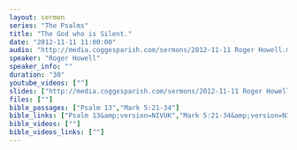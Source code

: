 ```yaml
---
layout: sermon
series: "The Psalms"
title: "The God who is Silent."
date: "2012-11-11 11:00:00"
audio: "http://media.coggesparish.com/sermons/2012-11-11 Roger Howell.mp3"
speaker: "Roger Howell"
speaker_info: ""
duration: "30"
youtube_videos: [""]
slides: ["http://media.coggesparish.com/sermons/2012-11-11 Roger Howell.pdf"]
files: [""]
bible_passages: ["Psalm 13","Mark 5:21-34"]
bible_links: ["Psalm 13&amp;version=NIVUK","Mark 5:21-34&amp;version=NIVUK"]
bible_videos: [""]
bible_videos_links: [""]
---
```

